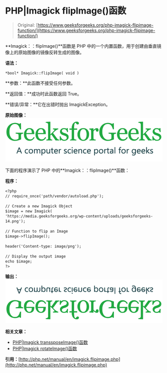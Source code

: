 # PHP|Imagick flipImage()函数

> Original: [https://www.geeksforgeeks.org/php-imagick-flipimage-function/](https://www.geeksforgeeks.org/php-imagick-flipimage-function/)

**Imagick：：flipImage()**函数是 PHP 中的一个内置函数，用于创建由垂直镜像上的原始图像的镜像反转生成的图像。

**语法：**

```
*bool* Imagick::flipImage( void )
```

**参数：**此函数不接受任何参数。

**返回值：**成功时此函数返回 True。

**错误/异常：**它在出错时抛出 ImagickException。

**原始图像：**
![](img/f73b4be7f16e00589c14d824c8603f23.png)

下面的程序演示了 PHP 中的**Imagick：：flipImage()**函数：

**程序：**

```
<?php 
// require_once('path/vendor/autoload.php'); 

// Create a new Imagick Object
$image = new Imagick(
'https://media.geeksforgeeks.org/wp-content/uploads/geeksforgeeks-14.png');

// Function to flip an Image 
$image->flipImage();

header('Content-type: image/png');

// Display the output image
echo $image;
?>
```

**输出：**
![](img/2954859e93141ca17897b76d0abf53df.png)

**相关文章：**

*   [PHP|Imagick transsposeImage()函数](https://www.geeksforgeeks.org/php-imagick-transposeimage-function/)
*   [PHP|Imagick rotateImage()函数](https://www.geeksforgeeks.org/php-imagick-rotateimage-function/)

**引用：**[http://php.net/manual/en/imagick.flipimage.php](http://php.net/manual/en/imagick.flipimage.php)